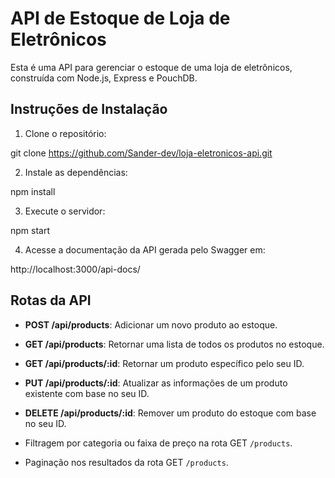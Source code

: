 # API de Estoque de Loja de Eletrônicos

Esta é uma API para gerenciar o estoque de uma loja de eletrônicos, construída com Node.js, Express e PouchDB.

## Instruções de Instalação

1. Clone o repositório:

git clone https://github.com/Sander-dev/loja-eletronicos-api.git

2. Instale as dependências:

npm install

3. Execute o servidor:

npm start

4. Acesse a documentação da API gerada pelo Swagger em:

http://localhost:3000/api-docs/


## Rotas da API

- **POST /api/products**: Adicionar um novo produto ao estoque.
- **GET /api/products**: Retornar uma lista de todos os produtos no estoque.
- **GET /api/products/:id**: Retornar um produto específico pelo seu ID.
- **PUT /api/products/:id**: Atualizar as informações de um produto existente com base no seu ID.
- **DELETE /api/products/:id**: Remover um produto do estoque com base no seu ID.

- Filtragem por categoria ou faixa de preço na rota GET `/products`.
- Paginação nos resultados da rota GET `/products`.


